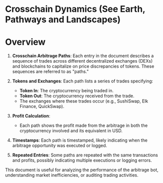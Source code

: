 # Crosschain Dynamics (See Earth, Pathways and Landscapes)

# Overview 

1. **Crosschain Arbitrage Paths**: Each entry in the document describes a sequence of trades across different decentralized exchanges (DEXs) and blockchains to capitalize on price discrepancies of tokens. These sequences are referred to as "paths."

2. **Tokens and Exchanges**: Each path lists a series of trades specifying:
   - **Token In**: The cryptocurrency being traded in.
   - **Token Out**: The cryptocurrency received from the trade.
   - The exchanges where these trades occur (e.g., SushiSwap, Elk Finance, QuickSwap).

3. **Profit Calculation**:
   - Each path shows the profit made from the arbitrage in both the cryptocurrency involved and its equivalent in USD.

4. **Timestamps**: Each path is timestamped, likely indicating when the arbitrage opportunity was executed or logged.

5. **Repeated Entries**: Some paths are repeated with the same transactions and profits, possibly indicating multiple executions or logging errors.

This document is useful for analyzing the performance of the arbitrage bot, understanding market inefficiencies, or auditing trading activities.

